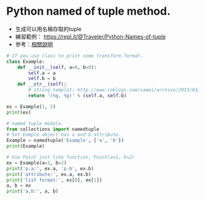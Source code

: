 # Python named of tuple method.
* 生成可以用名稱存取的tuple
* 練習範例： https://repl.it/@Traveler/Python-Names-of-tuple
* 參考：[相關說明](http://kodango.com/understand-defaultdict-in-python)

```python
# If you use class to print some transform format.
class Example:
    def __init__(self, a=0, b=0):
        self.a = a
        self.b = b
    def __str__(self):
        # string templat: http://www.cnblogs.com/vamei/archive/2013/03/12/2954938.html
        return '(%g, %g)' % (self.a, self.b)

ex = Example(1, 2)
print(ex)

# named tuple module.
from collections import namedtuple
# Set Eample object has a and b attribute.
Example = namedtuple('Example', ['a', 'b'])
print(Example)

# Use Point just like function, Point(a=1, b=2)
ex = Example(a=1, b=2)
print('p.a:', ex.a, 'p.b', ex.b)
print('attribute:', ex.a, ex.b)
print('list format:', ex[0], ex[1])
a, b = ex
print('a,b:', a, b)
```
